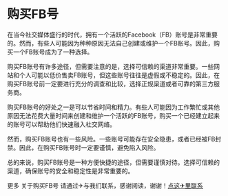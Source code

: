 # 购买FB号

在当今社交媒体盛行的时代，拥有一个活跃的Facebook（FB）账号是非常重要的。然而，有些人可能因为种种原因无法自己创建或维护一个FB账号。因此，购买一个FB账号成为了一种选择。

购买FB账号有许多途径，但需要注意的是，选择可信赖的渠道非常重要。一些网站和个人可能以低价售卖FB账号，但这些账号往往是虚假或不稳定的。因此，在购买FB账号前一定要进行充分的调查和比较，选择正规渠道或者可靠的第三方服务商。

购买FB账号的好处之一是可以节省时间和精力。有些人可能因为工作繁忙或其他原因无法花费大量时间来创建和维护一个活跃的FB账号，购买一个已经建立起来的账号可以帮助他们快速融入社交网络。

然而，购买FB账号也有一些风险。一些账号可能存在安全隐患，或者已经被FB封禁。因此，在购买FB账号时一定要谨慎，避免陷入风险。

总的来说，购买FB账号是一种方便快捷的途径，但需要谨慎对待。选择可信赖的渠道，确保账号的安全和稳定性是非常重要的。

更多 关于购买FB号 请通过✈与我们联系，感谢阅读，谢谢！[点这✈里联系](https://1.k02.cc)
